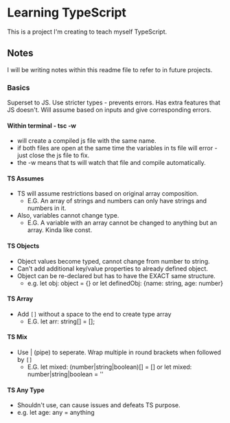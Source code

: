 # Learning TypeScript
This is a project I'm creating to teach myself TypeScript.
## Notes
I will be writing notes within this readme file to refer to in future projects.
### Basics
Superset to JS.
Use stricter types - prevents errors.
Has extra features that JS doesn't.
Will assume based on inputs and give corresponding errors.
#### Within terminal - tsc <filename> -w
 - will create a compiled js file with the same name.
 - if both files are open at the same time the variables in ts file will error - just close the js file to fix.
 - the -w means that ts will watch that file and compile automatically.
 #### TS Assumes
  - TS will assume restrictions based on original array composition.
     - E.G. An array of strings and numbers can only have strings and numbers in it.  
 - Also, variables cannot change type.
     - E.G. A variable with an array cannot be changed to anything but an array. Kinda like const.
#### TS Objects
 - Object values become typed, cannot change from number to string.
 - Can't add additional key/value properties to already defined object.
 - Object can be re-declared but has to have the EXACT same structure. 
   - e.g. let obj: object = {} or let definedObj: {name: string, age: number}
#### TS Array
 - Add `[]` without a space to the end to create type array
   - E.G. let arr: string[] = [];
#### TS Mix
 - Use | (pipe) to seperate. Wrap multiple in round brackets when followed by `[]`
    - E.G. let mixed: (number|string|boolean)[] = [] or let mixed: number|string|boolean = '' 
#### TS Any Type
 - Shouldn't use, can cause issues and defeats TS purpose.
  - e.g. let age: any = anything